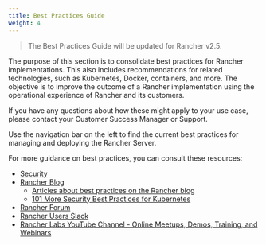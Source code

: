 ```yaml
---
title: Best Practices Guide
weight: 4
---
```


> The Best Practices Guide will be updated for Rancher v2.5.

The purpose of this section is to consolidate best practices for Rancher implementations. This also includes recommendations for related technologies, such as Kubernetes, Docker, containers, and more. The objective is to improve the outcome of a Rancher implementation using the operational experience of Rancher and its customers.

If you have any questions about how these might apply to your use case, please contact your Customer Success Manager or Support.

Use the navigation bar on the left to find the current best practices for managing and deploying the Rancher Server.

For more guidance on best practices, you can consult these resources:

- [Security]({{<baseurl>}}/rancher/v2.x/en/security/)
- [Rancher Blog](https://rancher.com/blog/)
    - [Articles about best practices on the Rancher blog](https://rancher.com/tags/best-practices/)
    - [101 More Security Best Practices for Kubernetes](https://rancher.com/blog/2019/2019-01-17-101-more-kubernetes-security-best-practices/)
- [Rancher Forum](https://forums.rancher.com/)
- [Rancher Users Slack](https://slack.rancher.io/)
- [Rancher Labs YouTube Channel - Online Meetups, Demos, Training, and Webinars](https://www.youtube.com/channel/UCh5Xtp82q8wjijP8npkVTBA/featured)
